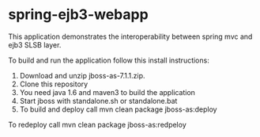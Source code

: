 spring-ejb3-webapp
=============

This application demonstrates the interoperability between spring mvc and ejb3 SLSB layer.

To build and run the application follow this install instructions:

1. Download and unzip jboss-as-7.1.1.zip.
2. Clone this repository
3. You need java 1.6 and maven3 to build the application
4. Start jboss with standalone.sh or standalone.bat
5. To build and deploy call mvn clean package jboss-as:deploy

To redeploy call mvn clean package jboss-as:redpeloy